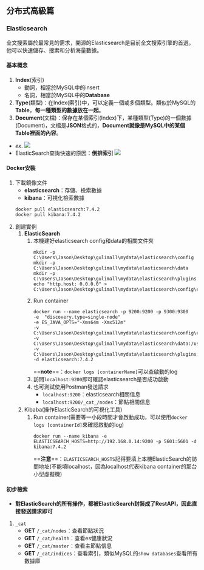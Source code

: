 ## 分布式高級篇

### Elasticsearch
全文搜索屬於最常見的需求，開源的Elasticsearch是目前全文搜索引擎的首選。他可以快速儲存、搜索和分析海量數據。

#### 基本概念
1. **Index**(索引)
    * 動詞，相當於MySQL中的insert
    * 名詞，相當於MySQL中的**Database**
2. **Type**(類型)：在Index(索引)中，可以定義一個或多個類型。類似於MySQL的**Table**，**每一種類型的數據放在一起**。
3. **Document**(文檔)：保存在某個索引(Index)下，某種類型(Type)的一個數據(Document)，文檔是**JSON**格式的，**Document就像是MySQL中的某個Table裡面的內容**。
* *ex*.
  ![](https://i.imgur.com/xkRoQ3s.png)
* ElasticSearch查詢快速的原因：**倒排索引**
  ![](https://i.imgur.com/PYGdCVG.png)

#### Docker安裝
1. 下載鏡像文件
    * **elasticsearch**：存儲、檢索數據
    * **kibana**：可視化檢索數據
    ```
    docker pull elasticsearch:7.4.2
    docker pull kibana:7.4.2
    ```
2. 創建實例
    1. **ElasticSearch**
        1. 本機建好elasticsearch config和data的相關文件夾
            ```
            mkdir -p C:\Users\Jason\Desktop\gulimall\mydata\elasticsearch\config
            mkdir -p C:\Users\Jason\Desktop\gulimall\mydata\elasticsearch\data
            mkdir -p C:\Users\Jason\Desktop\gulimall\mydata\elasticsearch\plugins
            echo "http.host: 0.0.0.0" > C:\Users\Jason\Desktop\gulimall\mydata\elasticsearch\config\elasticsearch.yml
            ```
        2. Run container
            ```
            docker run --name elasticsearch -p 9200:9200 -p 9300:9300 
            -e  "discovery.type=single-node" 
            -e ES_JAVA_OPTS="-Xms64m -Xmx512m" 
            -v C:\Users\Jason\Desktop\gulimall\mydata\elasticsearch\config\elasticsearch.yml:/usr/share/elasticsearch/config/elasticsearch.yml
            -v C:\Users\Jason\Desktop\gulimall\mydata\elasticsearch\data:/usr/share/elasticsearch/data 
            -v C:\Users\Jason\Desktop\gulimall\mydata\elasticsearch\plugins:/usr/share/elasticsearch/plugins
            -d elasticsearch:7.4.2
            ```
           ==**note**==：`docker logs [containerName]`可以查啟動的log
        3. 訪問`localhost:9200`即可確認elasticsearch是否成功啟動
        4. 也可測試使用Postman發送請求
            * `localhost:9200`：elasticsearch相關信息
            * `localhost:9200/_cat_/nodes`：節點相關信息
    2. Kibaba(操作ElasticSearch的可視化工具)
        1. Run container(需要等一小段時間才會啟動成功，可以使用`docker logs [containerId]`來確認啟動的log)
            ```
            docker run --name kibana -e ELASTICSEARCH_HOSTS=http://192.168.0.14:9200 -p 5601:5601 -d kibana:7.4.2
            ```
           ==**注意**==：`ELASTICSEARCH_HOSTS`記得要填上本機ElasticSearch的訪問地址(不能填localhost，因為localhost代表kibana container的那台小型虛擬機)

#### 初步檢索
* **對ElasticSearch的所有操作，都被ElasticSearch封裝成了RestAPI，因此直接發送請求即可**
1. `_cat`
    * **GET** `/_cat/nodes`：查看節點狀況
    * **GET** `/_cat/health`：查看es健康狀況
    * **GET** `/_cat/master`：查看主節點信息
    * **GET** `/_cat/indices`：查看索引，類似MySQL的`show databases`查看所有數據庫
